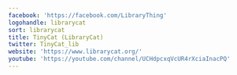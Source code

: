 ```yaml
---
facebook: 'https://facebook.com/LibraryThing'
logohandle: librarycat
sort: librarycat
title: TinyCat (LibraryCat)
twitter: TinyCat_lib
website: 'https://www.librarycat.org/'
youtube: 'https://youtube.com/channel/UCHdpcxqVcUR4rXciaInacPQ'
---
```

